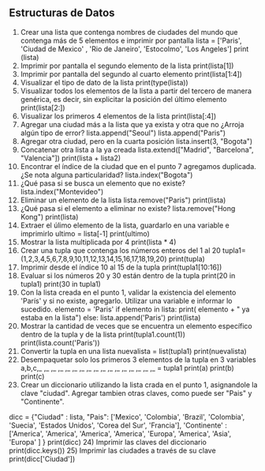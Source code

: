 ## Estructuras de Datos

1) Crear una lista que contenga nombres de ciudades del mundo que contenga más de 5 elementos e imprimir por pantalla
    lista = ['Paris', 'Ciudad de Mexico' , 'Rio de Janeiro', 'Estocolmo', 'Los Angeles']
    print (lista)
2) Imprimir por pantalla el segundo elemento de la lista
print(lista[1])
3) Imprimir por pantalla del segundo al cuarto elemento
print(lista[1:4])
4) Visualizar el tipo de dato de la lista
print(type(lista))
5) Visualizar todos los elementos de la lista a partir del tercero de manera genérica, es decir, sin explicitar la posición del último elemento
print(lista[2:])
6) Visualizar los primeros 4 elementos de la lista
print(lista[:4])
7) Agregar una ciudad más a la lista que ya exista y otra que no ¿Arroja algún tipo de error?
lista.append("Seoul")
lista.append("Paris")
8) Agregar otra ciudad, pero en la cuarta posición
 lista.insert(3, "Bogota")
9) Concatenar otra lista a la ya creada
lista.extend(["Madrid", "Barcelona", "Valencia"])
print(lista + lista2)
10) Encontrar el índice de la ciudad que en el punto 7 agregamos duplicada. ¿Se nota alguna particularidad?
lista.index("Bogota")
11) ¿Qué pasa si se busca un elemento que no existe?
lista.index("Montevideo")
12) Eliminar un elemento de la lista
lista.remove("Paris")
print(lista)
13) ¿Qué pasa si el elemento a eliminar no existe?
lista.remove("Hong Kong")
print(lista)
14) Extraer el úlimo elemento de la lista, guardarlo en una variable e imprimirlo
ultimo = lista[-1]
print(ultimo)
15) Mostrar la lista multiplicada por 4
print(lista * 4)
16) Crear una tupla que contenga los números enteros del 1 al 20
tupla1=(1,2,3,4,5,6,7,8,9,10,11,12,13,14,15,16,17,18,19,20)
print(tupla)
17) Imprimir desde el índice 10 al 15 de la tupla
print(tupla1[10:16])
18) Evaluar si los números 20 y 30 están dentro de la tupla
print(20 in tupla1)
print(30 in tupla1)
19) Con la lista creada en el punto 1, validar la existencia del elemento 'París' y si no existe, agregarlo. Utilizar una variable e informar lo sucedido.
elemento = 'Paris'
if elemento in lista:
    print( elemento + " ya estaba en la lista")
else:
    lista.append('Paris')
print(lista)
20) Mostrar la cantidad de veces que se encuentra un elemento específico dentro de la tupla y de la lista
print(tupla1.count(1))
print(lista.count('Paris'))
21) Convertir la tupla en una lista
nuevalista = list(tupla1)
print(nuevalista)
22) Desempaquetar solo los primeros 3 elementos de la tupla en 3 variables
a,b,c,_ ,_ ,_ ,_ ,_ ,_ ,_ ,_ ,_ ,_ ,_ ,_ ,_ ,_ ,_ ,_ ,_ = tupla1
print(a)
print(b)
print(c)
23) Crear un diccionario utilizando la lista crada en el punto 1, asignandole la clave "ciudad". Agregar tambien otras claves, como puede ser "Pais" y "Continente".

dicc = {"Ciudad" : lista, "Pais": ['Mexico', 'Colombia', 'Brazil', 'Colombia', 'Suecia', 'Estados Unidos', 'Corea del Sur', 'Francia'], 'Continente' : ['America', 'America', 'America', 'America', 'Europa', 'America', 'Asia', 'Europa' ] }
print(dicc)
24) Imprimir las claves del diccionario
print(dicc.keys())
25) Imprimir las ciudades a través de su clave
print(dicc['Ciudad'])